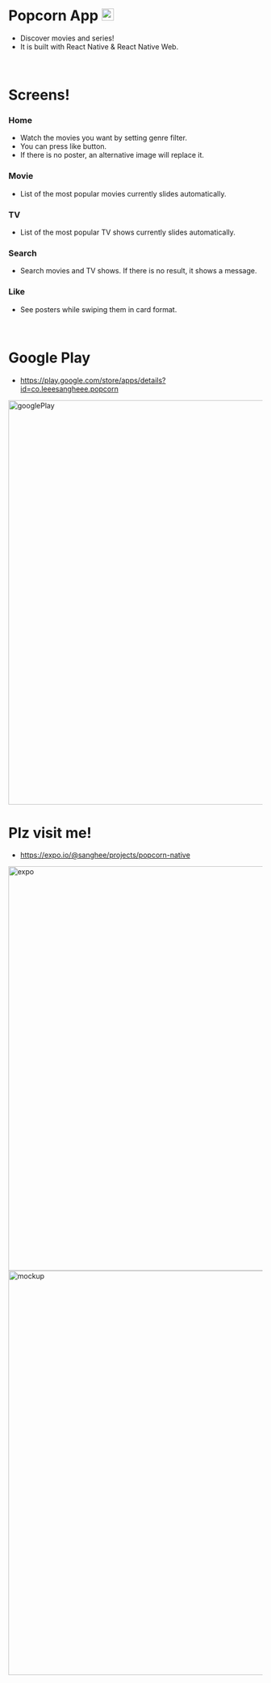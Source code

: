 # Popcorn App <img src="https://user-images.githubusercontent.com/61302874/118364448-6dcfe480-b5d3-11eb-8b81-b8a4d88e6ede.png" width="24">

- Discover movies and series!
- It is built with React Native & React Native Web.

<br/>

# Screens!

### Home

- Watch the movies you want by setting genre filter.
- You can press like button.
- If there is no poster, an alternative image will replace it.

### Movie

- List of the most popular movies currently slides automatically.

### TV

- List of the most popular TV shows currently slides automatically.

### Search

- Search movies and TV shows. If there is no result, it shows a message.

### Like

- See posters while swiping them in card format.

<br/>

# Google Play

- https://play.google.com/store/apps/details?id=co.leeesangheee.popcorn

<img alt="googlePlay" src="https://user-images.githubusercontent.com/61302874/113009094-9bdb9f80-91b2-11eb-8003-445f5f9176d6.png" width="800" />

<br/>

# Plz visit me!

- https://expo.io/@sanghee/projects/popcorn-native

<img alt="expo" src="https://user-images.githubusercontent.com/61302874/118371563-15571200-b5e8-11eb-856c-8cec4fdc613d.png" width="800" />

<img alt="mockup" src="https://user-images.githubusercontent.com/61302874/118370953-1a669200-b5e5-11eb-97f0-c772b3d69fb4.png" width="800"/>
